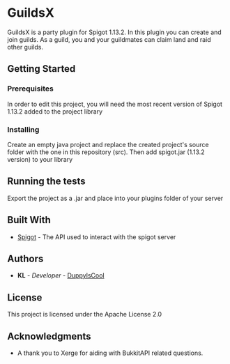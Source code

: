 # GuildsX

GuildsX is a party plugin for Spigot 1.13.2. In this plugin you can create and join guilds. As a guild, you and your guildmates can claim land and raid other guilds.

## Getting Started



### Prerequisites

In order to edit this project, you will need the most recent version of Spigot 1.13.2 added to the project library


### Installing
Create an empty java project and replace the created project's source folder with the one in this repository (src).
Then add spigot.jar (1.13.2 version) to your library

## Running the tests

Export the project as a .jar and place into your plugins folder of your server


## Built With

* [Spigot](https://www.spigotmc.org/wiki/buildtools/) - The API used to interact with the spigot server

## Authors
* **KL** - *Developer* - [DuppyIsCool](https://github.com/DuppyIsCool)

## License
This project is licensed under the Apache License 2.0


## Acknowledgments
* A thank you to Xerge for aiding with BukkitAPI related questions.

